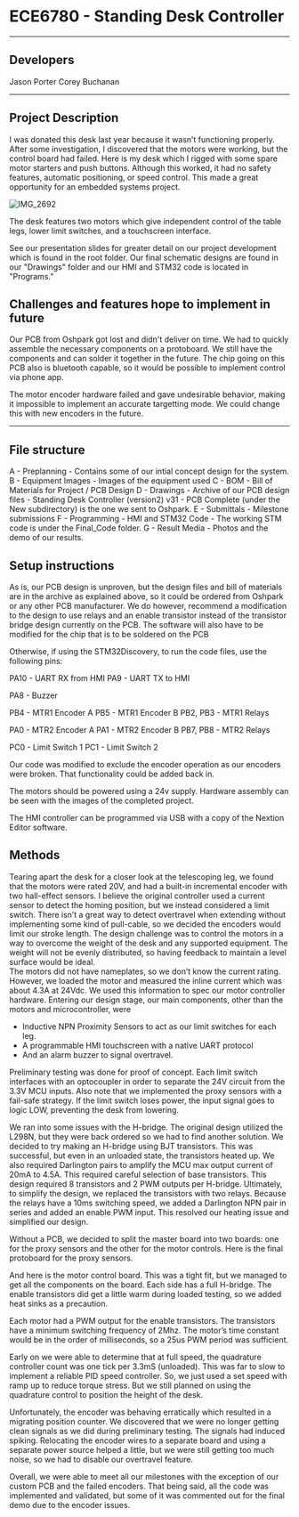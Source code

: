 # ECE6780 - Standing Desk Controller

---

## Developers

Jason Porter
Corey Buchanan

---

## Project Description

I was donated this desk last year because it wasn’t functioning properly.  After some investigation, I discovered that the motors were working, but the control board had failed.  Here is my desk which I rigged with some spare motor starters and push buttons.  Although this worked, it had no safety features, automatic positioning, or speed control.  This made a great opportunity for an embedded systems project.

![IMG_2692](https://user-images.githubusercontent.com/19315982/167232393-c4316b30-5477-4dfa-b993-ba316ce1f40b.jpg)

The desk features two motors which give independent control of the table legs, lower limit switches, and a touchscreen interface.

See our presentation slides for greater detail on our project development which is found in the root folder.  Our final schematic designs are found in our "Drawings" folder and our HMI and STM32 code is located in "Programs."

## Challenges and features hope to implement in future

Our PCB from Oshpark got lost and didn't deliver on time. We had to quickly assemble the necessary components on a protoboard. We still have the components and can solder it together in the future. The chip going on this PCB also is bluetooth capable, so it would be possible to implement control via phone app.

The motor encoder hardware failed and gave undesirable behavior, making it impossible to implement an accurate targetting mode. We could change this with new encoders in the future.

---

## File structure

A - Preplanning - Contains some of our intial concept design for the system.
B - Equipment Images - Images of the equipment used
C - BOM - Bill of Materials for Project / PCB Design
D - Drawings - Archive of our PCB design files
	- Standing Desk Controller (version2) v31 - PCB Complete (under the New subdirectory) is the one we sent to Oshpark.
E - Submittals - Milestone submissions
F - Programming - HMI and STM32 Code
	- The working STM code is under the Final_Code folder.
G - Result Media - Photos and the demo of our results.

## Setup instructions

As is, our PCB design is unproven, but the design files and bill of materials are in the archive as explained above, so it could be ordered from Oshpark or any other PCB manufacturer. We do however, recommend a modification to the design to use relays and an enable transistor instead of the transistor bridge design currently on the PCB. The software will also have to be modified for the chip that is to be soldered on the PCB

Otherwise, if using the STM32Discovery, to run the code files, use the following pins:

PA10 - UART RX from HMI
PA9 - UART TX to HMI

PA8 - Buzzer

PB4 - MTR1 Encoder A
PB5 - MTR1 Encoder B
PB2, PB3 - MTR1 Relays

PA0 - MTR2 Encoder A
PA1 - MTR2 Encoder B
PB7, PB8 - MTR2 Relays

PC0 - Limit Switch 1
PC1 - Limit Switch 2

Our code was modified to exclude the encoder operation as our encoders were broken. That functionality could be added back in.

The motors should be powered using a 24v supply. Hardware assembly can be seen with the images of the completed project.

The HMI controller can be programmed via USB with a copy of the Nextion Editor software.


## Methods

Tearing apart the desk for a closer look at the telescoping leg, we found that the motors were rated 20V, and had a built-in incremental encoder with two hall-effect sensors.    I believe the original controller used a current sensor to detect the homing position, but we instead considered a limit switch.  There isn’t a great way to detect overtravel when extending without implementing some kind of pull-cable, so we decided the encoders would limit our stroke length. 
The design challenge was to control the motors in a way to overcome the weight of the desk and any supported equipment.  The weight will not be evenly distributed, so having feedback to maintain a level surface would be ideal.  
The motors did not have nameplates, so we don’t know the current rating.  However, we loaded the motor and measured the inline current which was about 4.3A at 24Vdc.  We used this information to spec our motor controller hardware.
Entering our design stage, our main components, other than the motors and microcontroller, were 
-	Inductive NPN Proximity Sensors to act as our limit switches for each leg.
-	A programmable HMI touchscreen with a native UART protocol
-	And an alarm buzzer to signal overtravel.


Preliminary testing was done for proof of concept.  Each limit switch interfaces with an optocoupler in order to separate the 24V circuit from the 3.3V MCU inputs.  Also note that we implemented the proxy sensors with a fail-safe strategy.  If the limit switch loses power, the input signal goes to logic LOW, preventing the desk from lowering.

We ran into some issues with the H-bridge.  The original design utilized the L298N, but they were back ordered so we had to find another solution.  We decided to try making an H-bridge using BJT transistors.  This was successful, but even in an unloaded state, the transistors heated up.  We also required Darlington pairs to amplify the MCU max output current of 20mA to 4.5A.  This required careful selection of base transistors.  This design required 8 transistors and 2 PWM outputs per H-bridge.  Ultimately, to simplify the design, we replaced the transistors with two relays.  Because the relays have a 10ms switching speed, we added a Darlington NPN pair in series and added an enable PWM input.  This resolved our heating issue and simplified our design.

Without a PCB, we decided to split the master board into two boards: one for the proxy sensors and the other for the motor controls.  Here is the final protoboard for the proxy sensors.  

And here is the motor control board.  This was a tight fit, but we managed to get all the components on the board.  Each side has a full H-bridge.  The enable transistors did get a little warm during loaded testing, so we added heat sinks as a precaution.

Each motor had a PWM output for the enable transistors. The transistors have a minimum switching frequency of 2Mhz.  The motor’s time constant would be in the order of milliseconds, so a 25us PWM period was sufficient.

Early on we were able to determine that at full speed, the quadrature controller count was one tick per 3.3mS (unloaded).  This was far to slow to implement a reliable PID speed controller.  So, we just used a set speed with ramp up to reduce torque stress.  But we still planned on using the quadrature control to position the height of the desk.  

Unfortunately, the encoder was behaving erratically which resulted in a migrating position counter.  We discovered that we were no longer getting clean signals as we did during preliminary testing.  The signals had induced spiking.  Relocating the encoder wires to a separate board and using a separate power source helped a little, but we were still getting too much noise, so we had to disable our overtravel feature. 

Overall, we were able to meet all our milestones with the exception of our custom PCB and the failed encoders.  That being said, all the code was implemented and validated, but some of it was commented out for the final demo due to the encoder issues.  


